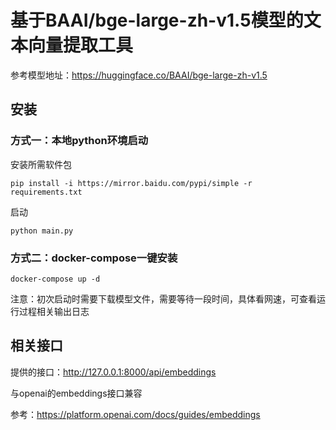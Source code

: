 # 基于BAAI/bge-large-zh-v1.5模型的文本向量提取工具

参考模型地址：https://huggingface.co/BAAI/bge-large-zh-v1.5

## 安装

### 方式一：本地python环境启动

安装所需软件包

``` 
pip install -i https://mirror.baidu.com/pypi/simple -r requirements.txt
```

启动

``` 
python main.py
```

### 方式二：docker-compose一键安装

```
docker-compose up -d
```

注意：初次启动时需要下载模型文件，需要等待一段时间，具体看网速，可查看运行过程相关输出日志

## 相关接口

提供的接口：http://127.0.0.1:8000/api/embeddings

与openai的embeddings接口兼容

参考：https://platform.openai.com/docs/guides/embeddings
